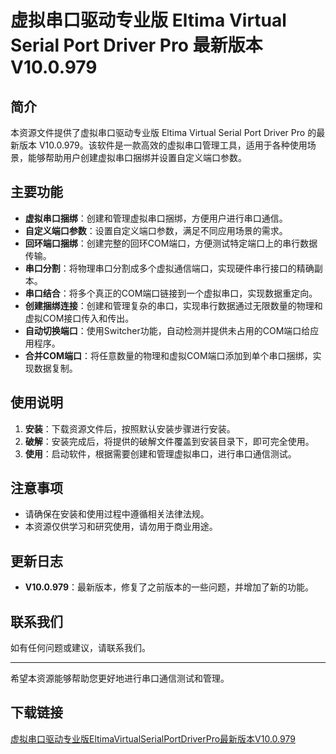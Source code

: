 # 虚拟串口驱动专业版 Eltima Virtual Serial Port Driver Pro 最新版本 V10.0.979

## 简介

本资源文件提供了虚拟串口驱动专业版 Eltima Virtual Serial Port Driver Pro 的最新版本 V10.0.979。该软件是一款高效的虚拟串口管理工具，适用于各种使用场景，能够帮助用户创建虚拟串口捆绑并设置自定义端口参数。

## 主要功能

- **虚拟串口捆绑**：创建和管理虚拟串口捆绑，方便用户进行串口通信。
- **自定义端口参数**：设置自定义端口参数，满足不同应用场景的需求。
- **回环端口捆绑**：创建完整的回环COM端口，方便测试特定端口上的串行数据传输。
- **串口分割**：将物理串口分割成多个虚拟通信端口，实现硬件串行接口的精确副本。
- **串口结合**：将多个真正的COM端口链接到一个虚拟串口，实现数据重定向。
- **创建捆绑连接**：创建和管理复杂的串口，实现串行数据通过无限数量的物理和虚拟COM接口传入和传出。
- **自动切换端口**：使用Switcher功能，自动检测并提供未占用的COM端口给应用程序。
- **合并COM端口**：将任意数量的物理和虚拟COM端口添加到单个串口捆绑，实现数据复制。

## 使用说明

1. **安装**：下载资源文件后，按照默认安装步骤进行安装。
2. **破解**：安装完成后，将提供的破解文件覆盖到安装目录下，即可完全使用。
3. **使用**：启动软件，根据需要创建和管理虚拟串口，进行串口通信测试。

## 注意事项

- 请确保在安装和使用过程中遵循相关法律法规。
- 本资源仅供学习和研究使用，请勿用于商业用途。

## 更新日志

- **V10.0.979**：最新版本，修复了之前版本的一些问题，并增加了新的功能。

## 联系我们

如有任何问题或建议，请联系我们。

---

希望本资源能够帮助您更好地进行串口通信测试和管理。

## 下载链接

[虚拟串口驱动专业版EltimaVirtualSerialPortDriverPro最新版本V10.0.979](https://pan.quark.cn/s/47f6867ea48f)